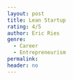 ```yaml
---
layout: post
title: Lean Startup
rating: 4/5
author: Eric Ries
genre:
  - Career
  - Entrepreneurism
permalink:
header: no
---
```

